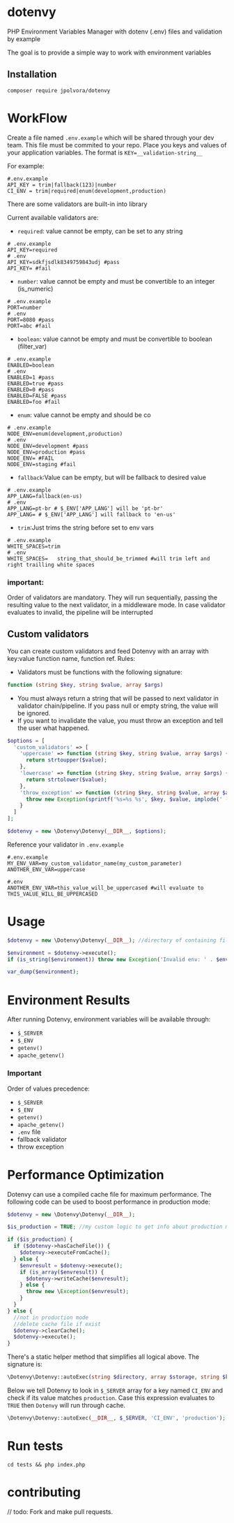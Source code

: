 # dotenvy

PHP Environment Variables Manager with dotenv (.env) files and validation by example

The goal is to provide a simple way to work with environment variables

## Installation

```shell
composer require jpolvora/dotenvy
```

# WorkFlow

Create a file named `.env.example` which will be shared through your dev team. This file must be commited to your repo.
Place you keys and values of your application variables.
The format is `KEY=__validation-string__`

For example:

```env
#.env.example
API_KEY = trim|fallback(123)|number
CI_ENV = trim|required|enum(development,production)
```

There are some validators are built-in into library

Current available validators are:

- `required`: value cannot be empty, can be set to any string

```shell
# .env.example
API_KEY=required
# .env
API_KEY=sdkfjsdlk8349759843udj #pass
API_KEY= #fail
```

- `number`: value cannot be empty and must be convertible to an integer (is_numeric)

```shell
# .env.example
PORT=number
# .env
PORT=8080 #pass
PORT=abc #fail
```

- `boolean`: value cannot be empty and must be convertible to boolean (filter_var)

```shell
# .env.example
ENABLED=boolean
# .env
ENABLED=1 #pass
ENABLED=true #pass
ENABLED=0 #pass
ENABLED=FALSE #pass
ENABLED=foo #fail
```

- `enum`: value cannot be empty and should be co

```shell
# .env.example
NODE_ENV=enum(development,production)
# .env
NODE_ENV=development #pass
NODE_ENV=production #pass
NODE_ENV= #FAIL
NODE_ENV=staging #fail
```

- `fallback`:Value can be empty, but will be fallback to desired value

```shell
# .env.example
APP_LANG=fallback(en-us)
# .env
APP_LANG=pt-br # $_ENV['APP_LANG'] will be 'pt-br'
APP_LANG= # $_ENV['APP_LANG'] will fallback to 'en-us'
```

- `trim`:Just trims the string before set to env vars

```shell
# .env.example
WHITE_SPACES=trim
# .env
WHITE_SPACES=   string_that_should_be_trimmed #will trim left and right trailling white spaces
```

### important:

Order of validators are mandatory. They will run sequentially, passing the resulting value to the next validator, in a middleware mode. In case validator evaluates to invalid, the pipeline will be interrupted

## Custom validators

You can create custom validators and feed Dotenvy with an array with key:value function name, function ref.
Rules:

- Validators must be functions with the following signature:

```php
function (string $key, string $value, array $args)
```

- You must always return a string that will be passed to next validator in validator chain/pipeline. If you pass null or empty string, the value will be ignored.
- If you want to invalidate the value, you must throw an exception and tell the user what happened.

```php
$options = [
  'custom_validators' => [
    'uppercase' => function (string $key, string $value, array $args) {
      return strtoupper($value);
    },
    'lowercase' => function (string $key, string $value, array $args) {
      return strtolower($value);
    },
    'throw_exception' => function (string $key, string $value, array $args) {
      throw new Exception(sprintf('%s=%s %s', $key, $value, implode(' - ', $args)));
    }
  ]
];

$dotenvy = new \Dotenvy\Dotenvy(__DIR__, $options);
```

Reference your validator in `.env.example`

```shell
#.env.example
MY_ENV_VAR=my_custom_validator_name(my_custom_parameter)
ANOTHER_ENV_VAR=uppercase
```

```shell
#.env
ANOTHER_ENV_VAR=this_value_will_be_uppercased #will evaluate to THIS_VALUE_WILL_BE_UPPERCASED
```

# Usage

```php
$dotenvy = new \Dotenvy\Dotenvy(__DIR__); //directory of containing files (.env and .env.example)

$environment = $dotenvy->execute();
if (is_string($environment)) throw new Exception('Invalid env: ' . $environment);

var_dump($environment);

```

# Environment Results

After running Dotenvy, environment variables will be available through:

- `$_SERVER`
- `$_ENV`
- `getenv()`
- `apache_getenv()`

### Important

Order of values precedence:

- `$_SERVER`
- `$_ENV`
- `getenv()`
- `apache_getenv()`
- `.env` file
- fallback validator
- throw exception

# Performance Optimization

Dotenvy can use a compiled cache file for maximum performance.
The following code can be used to boost performance in production mode:

```php
$dotenvy = new \Dotenvy\Dotenvy(__DIR__);

$is_production = TRUE; //my custom logic to get info about production mode

if ($is_production) {
  if ($dotenvy->hasCacheFile()) {
    $dotenvy->executeFromCache();
  } else {
    $envresult = $dotenvy->execute();
    if (is_array($envresult)) {
      $dotenvy->writeCache($envresult);
    } else {
      throw new \Exception($envresult);
    }
  }
} else {
  //not in production mode
  //delete cache file if exist
  $dotenvy->clearCache();
  $dotenvy->execute();
}

```

There's a static helper method that simplifies all logical above. The signature is:

```php
\Dotenvy\Dotenvy::autoExec(string $directory, array $storage, string $key, string $value);
```

Below we tell Dotenvy to look in `$_SERVER` array for a key named `CI_ENV` and check if its value matches `production`. Case this expression evaluates to `TRUE` then `Dotenvy` will run through cache.

```php
\Dotenvy\Dotenvy::autoExec(__DIR__, $_SERVER, 'CI_ENV', 'production');
```

# Run tests

```
cd tests && php index.php
```

# contributing

// todo:
Fork and make pull requests.
